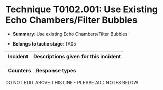 # Technique T0102.001: Use Existing Echo Chambers/Filter Bubbles

* **Summary**: Use existing Echo Chambers/Filter Bubbles

* **Belongs to tactic stage**: TA05


| Incident | Descriptions given for this incident |
| -------- | -------------------- |



| Counters | Response types |
| -------- | -------------- |


DO NOT EDIT ABOVE THIS LINE - PLEASE ADD NOTES BELOW